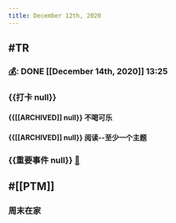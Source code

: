 ```yaml
---
title: December 12th, 2020
---
```


## #TR
### [💰]([[Bill]]): DONE  [[December 14th, 2020]] 13:25

### {{打卡 null}}
#### {{[[ARCHIVED]] null}} 不喝可乐

#### {{[[ARCHIVED]] null}} 阅读--至少一个主题

### {{重要事件 null}} [🧸]([[Theday]])
#### 

## #[[PTM]]
### 周末在家
